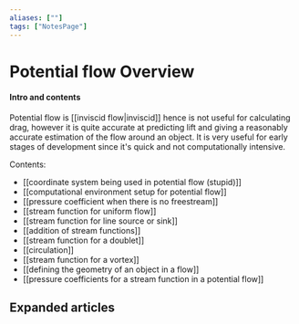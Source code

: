 ```yaml
---
aliases: [""]
tags: ["NotesPage"]
---
```


# Potential flow Overview

#### Intro and contents
Potential flow is [[inviscid flow|inviscid]] hence is not useful for calculating drag, however it is quite accurate at predicting lift and giving a reasonably accurate estimation of the flow around an object. It is very useful for early stages of development since it's quick and not computationally intensive.

Contents:
- [[coordinate system being used in potential flow (stupid)]]
- [[computational environment setup for potential flow]]
- [[pressure coefficient when there is no freestream]]
- [[stream function for uniform flow]]
- [[stream function for line source or sink]]
- [[addition of stream functions]]
- [[stream function for a doublet]]
- [[circulation]]
- [[stream function for a vortex]]
- [[defining the geometry of an object in a flow]]
- [[pressure coefficients for a stream function in a potential flow]]


## Expanded articles
